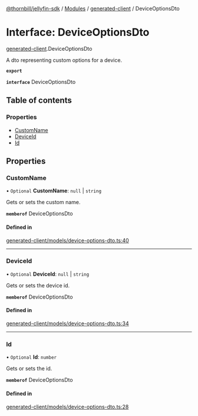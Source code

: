 [@thornbill/jellyfin-sdk](../README.md) / [Modules](../modules.md) / [generated-client](../modules/generated_client.md) / DeviceOptionsDto

# Interface: DeviceOptionsDto

[generated-client](../modules/generated_client.md).DeviceOptionsDto

A dto representing custom options for a device.

**`export`**

**`interface`** DeviceOptionsDto

## Table of contents

### Properties

- [CustomName](generated_client.DeviceOptionsDto.md#customname)
- [DeviceId](generated_client.DeviceOptionsDto.md#deviceid)
- [Id](generated_client.DeviceOptionsDto.md#id)

## Properties

### CustomName

• `Optional` **CustomName**: ``null`` \| `string`

Gets or sets the custom name.

**`memberof`** DeviceOptionsDto

#### Defined in

[generated-client/models/device-options-dto.ts:40](https://github.com/jellyfin/jellyfin-sdk-typescript/blob/fa599ae/src/generated-client/models/device-options-dto.ts#L40)

___

### DeviceId

• `Optional` **DeviceId**: ``null`` \| `string`

Gets or sets the device id.

**`memberof`** DeviceOptionsDto

#### Defined in

[generated-client/models/device-options-dto.ts:34](https://github.com/jellyfin/jellyfin-sdk-typescript/blob/fa599ae/src/generated-client/models/device-options-dto.ts#L34)

___

### Id

• `Optional` **Id**: `number`

Gets or sets the id.

**`memberof`** DeviceOptionsDto

#### Defined in

[generated-client/models/device-options-dto.ts:28](https://github.com/jellyfin/jellyfin-sdk-typescript/blob/fa599ae/src/generated-client/models/device-options-dto.ts#L28)
